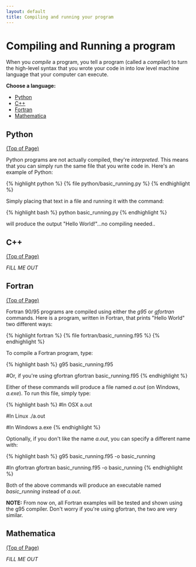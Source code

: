 ```yaml
---
layout: default
title: Compiling and running your program
---
```


# Compiling and Running a program

When you *compile* a program, you tell a program (called a *compiler*) to turn the high-level syntax that you wrote your code in into low level machine language that your computer can execute.

**Choose a language:**

* [Python](#python)
* [C++](#cpp)
* [Fortran](#fortran)
* [Mathematica](#mathematica)

<a name="python"></a>
## Python
<div class="to-top"><a href="#top">(Top of Page)</a></div>
<div style="clear: both;"></div>

Python programs are not actually compiled, they're *interpreted*.  This means that you can simply run the same file that you write code in.  Here's an example of Python:

{% highlight python %}
{% file python/basic_running.py %}
{% endhighlight %}

Simply placing that text in a file and running it with the command:

{% highlight bash %}
python basic_running.py
{% endhighlight %}

will produce the output "Hello World!"...no compiling needed..

<a name="cpp"></a>
## C++
<div class="to-top"><a href="#top">(Top of Page)</a></div>
<div style="clear: both;"></div>

*FILL ME OUT*

<a name="fortran"></a>
## Fortran
<div class="to-top"><a href="#top">(Top of Page)</a></div>
<div style="clear: both;"></div>

Fortran 90/95 programs are compiled using either the *g95* or *gfortran* commands.  Here is a program, written in Fortran, that prints "Hello World" two different ways:

{% highlight fortran %}
{% file fortran/basic_running.f95 %}
{% endhighlight %}

To compile a Fortran program, type:

{% highlight bash %}
g95 basic_running.f95

#Or, if you're using gfortran
gfortran basic_running.f95
{% endhighlight %}

Either of these commands will produce a file named *a.out* (on Windows, *a.exe*).  To run this file, simply type:

{% highlight bash %}
#In OSX
a.out

#In Linux
./a.out

#In Windows
a.exe
{% endhighlight %}

Optionally, if you don't like the name *a.out*, you can specify a different name with:

{% highlight bash %}
g95 basic_running.f95 -o basic_running

#In gfortran
gfortran basic_running.f95 -o basic_running
{% endhighlight %}

Both of the above commands will produce an executable named *basic_running* instead of *a.out*.

**NOTE:** From now on, all Fortran examples will be tested and shown using the g95 compiler.  Don't worry if you're using gfortran, the two are very similar.

<a name="mathematica"></a>
## Mathematica
<div class="to-top"><a href="#top">(Top of Page)</a></div>
<div style="clear: both;"></div>

*FILL ME OUT*
